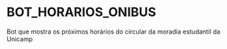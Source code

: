 # BOT_HORARIOS_ONIBUS
Bot que mostra os próximos horários do circular da moradia estudantil da Unicamp

